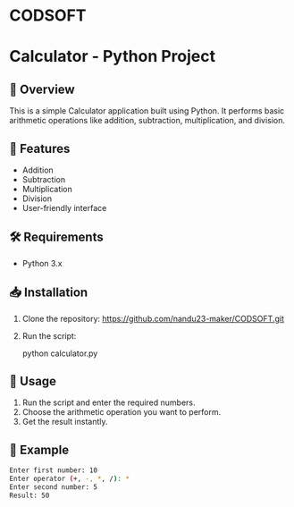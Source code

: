 # CODSOFT

# Calculator - Python Project

## 📌 Overview
This is a simple Calculator application built using Python. It performs basic arithmetic operations like addition, subtraction, multiplication, and division.

## 🚀 Features
- Addition
- Subtraction
- Multiplication
- Division
- User-friendly interface

## 🛠️ Requirements
- Python 3.x

## 📥 Installation
1. Clone the repository:
   https://github.com/nandu23-maker/CODSOFT.git
  
2. Run the script:
   
   python calculator.py
   

## 📝 Usage
1. Run the script and enter the required numbers.
2. Choose the arithmetic operation you want to perform.
3. Get the result instantly.

## 📌 Example
```sh
Enter first number: 10
Enter operator (+, -, *, /): *
Enter second number: 5
Result: 50
```


